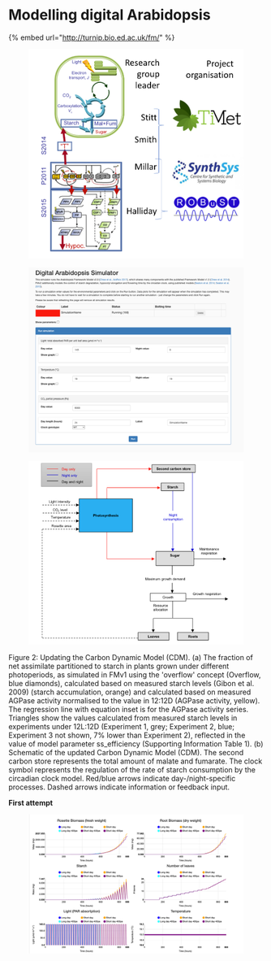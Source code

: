 # Modelling digital Arabidopsis

{% embed url="http://turnip.bio.ed.ac.uk/fm/" %}

<figure><img src=".gitbook/assets/image (2).png" alt=""><figcaption></figcaption></figure>

<figure><img src=".gitbook/assets/image (1).png" alt=""><figcaption></figcaption></figure>

<figure><img src=".gitbook/assets/image.png" alt=""><figcaption></figcaption></figure>

Figure 2: Updating the Carbon Dynamic Model (CDM). (a) The fraction of net assimilate partitioned to starch in plants grown under different photoperiods, as simulated in FMv1 using the 'overflow' concept (Overflow, blue diamonds), calculated based on measured starch levels (Gibon et al. 2009) (starch accumulation, orange) and calculated based on measured AGPase activity normalised to the value in 12:12D (AGPase activity, yellow). The regression line with equation inset is for the AGPase activity series. Triangles show the values calculated from measured starch levels in experiments under 12L:12D (Experiment 1, grey; Experiment 2, blue; Experiment 3 not shown, 7% lower than Experiment 2), reflected in the value of model parameter ss\_efficiency (Supporting Information Table 1). (b) Schematic of the updated Carbon Dynamic Model (CDM). The second carbon store represents the total amount of malate and fumarate. The clock symbol represents the regulation of the rate of starch consumption by the circadian clock model. Red/blue arrows indicate day-/night-specific processes. Dashed arrows indicate information or feedback input.



**First attempt**

<figure><img src=".gitbook/assets/image (3).png" alt=""><figcaption></figcaption></figure>
